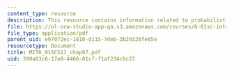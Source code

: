 ```yaml
---
content_type: resource
description: This resource contains information related to probabilistic state estimation.
file: https://ol-ocw-studio-app-qa.s3.amazonaws.com/courses/6-01sc-introduction-to-electrical-engineering-and-computer-science-i-spring-2011/399a03c617a9446681cff1af234cbc27_MIT6_01SCS11_chap07.pdf
file_type: application/pdf
parent_uid: e97072ec-1818-d115-7deb-3b29326fe85e
resourcetype: Document
title: MIT6_01SCS11_chap07.pdf
uid: 399a03c6-17a9-4466-81cf-f1af234cbc27
---
```

